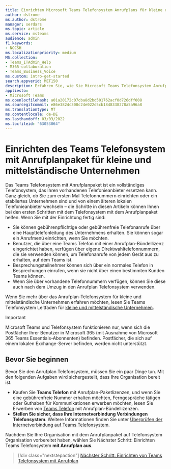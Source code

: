```yaml
---
title: Einrichten Microsoft Teams Telefonsystem Anrufplans für kleine und mittelständische Unternehmen
author: dstrome
ms.author: dstrome
manager: serdars
ms.topic: article
ms.service: msteams
audience: admin
f1.keywords:
- NOCSH
ms.localizationpriority: medium
MS.collection:
- Teams_ITAdmin_Help
- M365-collaboration
- Teams_Business_Voice
ms.custom: intro-get-started
search.appverid: MET150
description: Erfahren Sie, wie Sie Microsoft Teams Telefonsystem Anrufplan in Ihrem kleinen bis mittleren Unternehmen oder Ihrer Organisation einrichten.
appliesto:
- Microsoft Teams
ms.openlocfilehash: a01a20172c07cba8d2bd501762acf0d726dff008
ms.sourcegitcommit: e86e3824c300c24e022d5cb1848338278a5a96a8
ms.translationtype: MT
ms.contentlocale: de-DE
ms.lasthandoff: 03/03/2022
ms.locfileid: "63053064"
---
```

# <a name="set-up-the-teams-phone-system-with-calling-plan-bundle-for-small-to-medium-businesses"></a>Einrichten des Teams Telefonsystem mit Anrufplanpaket für kleine und mittelständische Unternehmen

Das Teams Telefonsystem mit Anrufplanpaket ist ein vollständiges Telefonsystem, das Ihren vorhandenen Telefonieanbieter ersetzen kann. Ganz gleich, ob Sie zum ersten Mal Telefonnummern einrichten oder ein etabliertes Unternehmen sind und von einem älteren lokalen Telefonieanbieter wechseln – die Schritte in diesen Artikeln können Ihnen bei den ersten Schritten mit dem Telefonsystem mit dem Anrufplanpaket helfen. Wenn Sie mit der Einrichtung fertig sind:

* Sie können gebührenpflichtige oder gebührenfreie Telefonanrufe über eine Haupttelefonleitung des Unternehmens erhalten. Sie können sogar ein Anrufmenü einrichten, wenn Sie möchten.
* Benutzer, die über eine Teams Telefon mit einer Anrufplan-Bündellizenz eingerichtet haben, verfügen über eigene Direktwahltelefonnummern, die sie verwenden können, um Telefonanrufe von jedem Gerät aus zu erhalten, auf dem Teams ist.
* Besprechungsteilnehmer können sich über ein normales Telefon in Besprechungen einrufen, wenn sie nicht über einen bestimmten Kunden Teams können.
* Wenn Sie über vorhandene Telefonnummern verfügen, können Sie diese auch nach dem Umzug in den Anrufplan Telefonsystem verwenden.

Wenn Sie mehr über das Anrufplan-Telefonsystem für kleine und mittelständische Unternehmen erfahren möchten, lesen Sie Teams Telefonsystem Leitfaden für [kleine und mittelständische Unternehmen](whats-business-voice.md).

> [!IMPORTANT]
> Microsoft Teams und Telefonsystem funktionieren nur, wenn sich die Postfächer Ihrer Benutzer in Microsoft 365 (mit Ausnahme von Microsoft 365 Teams Essentials-Abonnenten) befinden. Postfächer, die sich auf einem lokalen Exchange-Server befinden, werden nicht unterstützt.

## <a name="before-you-begin"></a>Bevor Sie beginnen

Bevor Sie den Anrufplan Telefonsystem, müssen Sie ein paar Dinge tun. Mit den folgenden Aufgaben wird sichergestellt, dass Ihre Organisation bereit ist.

* Kaufen Sie **Teams Telefon** mit Anrufplan-Paketlizenzen, und wenn Sie eine gebührenfreie Nummer erhalten möchten, Ferngespräche tätigen oder Guthaben für Kommunikationen erwerben möchten, lesen Sie Erwerben von [Teams Telefon](whats-business-voice.md#purchase-teams-phone-with-calling-plan-bundle-licenses) mit Anrufplan-Bündellizenzen.
* **Stellen Sie sicher, dass Ihre Internetverbindung Verbindungen Telefonsystem**. Weitere Informationen finden Sie unter [Überprüfen der Internetverbindung auf Teams Telefonsystem](get-ready-internet.md).

Nachdem Sie Ihre Organisation mit dem Anrufplanpaket auf Telefonsystem Organisation vorbereitet haben, wählen Sie Nächster Schritt: Einrichten Teams Telefonsystem **mit Anrufplan aus**.

> [!div class="nextstepaction"]
> [Nächster Schritt: Einrichten von Teams Telefonsystem mit Anrufplan](set-up-emergency-locations.md)
